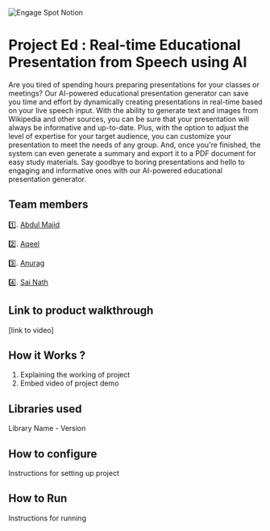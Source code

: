 ![Engage Spot Notion](https://user-images.githubusercontent.com/64391274/230778611-64589571-eaaa-4677-b115-7626978dd856.png)



# Project Ed : Real-time Educational Presentation from Speech using AI
Are you tired of spending hours preparing presentations for your classes or meetings? Our AI-powered educational presentation generator can save you time and effort by dynamically creating presentations in real-time based on your live speech input. With the ability to generate text and images from Wikipedia and other sources, you can be sure that your presentation will always be informative and up-to-date. Plus, with the option to adjust the level of expertise for your target audience, you can customize your presentation to meet the needs of any group. And, once you're finished, the system can even generate a summary and export it to a PDF document for easy study materials. Say goodbye to boring presentations and hello to engaging and informative ones with our AI-powered educational presentation generator.

## Team members
1️⃣. [Abdul Majid](https://www.github.com/majid-2002)

2️⃣. [Aqeel](https://www.github.com/aqeelshamz)

3️⃣. [Anurag](https://github.com/anuragrajanp)

4️⃣. [Sai Nath](https://github.com/sai-na)
## Link to product walkthrough
[link to video]
## How it Works ?
1. Explaining the working of project
2. Embed video of project demo
## Libraries used
Library Name - Version
## How to configure
Instructions for setting up project
## How to Run
Instructions for running

